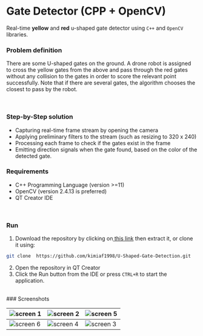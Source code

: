 #  Gate Detector (CPP + OpenCV)

Real-time **yellow** and **red** u-shaped gate detector using `C++` and `OpenCV` libraries.

### Problem definition
There are some U-shaped gates on the ground. A drone robot is assigned to cross the yellow gates from the above and pass through the red gates without any collision to the gates in order to score the relevant point successfully. Note that if there are several gates, the algorithm chooses the closest to pass by the robot.

<br/>


### Step-by-Step solution

- Capturing real-time frame stream by opening the camera
- Applying preliminary filters to the stream (such as resizing to 320 x 240)
- Processing each frame to check if the gates exist in the frame
- Emitting direction signals when the gate found, based on the color of the detected gate.


### Requirements
* C++ Programming Language (version >=11)
* OpenCV (version 2.4.13 is preferred)
* QT Creator IDE

<br/>

### Run


1. Download the repository by clicking on[ this link](https://github.com/kimiaf1998/U-Shaped-Gate-Detection/archive/refs/heads/master.zip " this link") then extract it, or clone it using:
```bash
git clone  https://github.com/kimiaf1998/U-Shaped-Gate-Detection.git
```

2. Open the repository in QT Creator
2. Click the Run button from the IDE or press `CTRL+R` to start the application.

<br/>
### Screenshots

| ![screen 1](https://github.com/kimiaf1998/U-Shaped-Gate-Detection/blob/master/screenshots/Screenshot%20from%202021-12-03%2017-47-23.png "screen 1")  | ![screen 2](https://github.com/kimiaf1998/U-Shaped-Gate-Detection/blob/master/screenshots/Screenshot%20from%202021-12-03%2017-47-48.png "screen 2")   |  ![screen 5](https://github.com/kimiaf1998/U-Shaped-Gate-Detection/blob/master/screenshots/Screenshot%20from%202021-12-03%2017-49-26.png "screen 5")  |
| ------------ | ------------ | ------------ |
|  ![screen 6](https://github.com/kimiaf1998/U-Shaped-Gate-Detection/blob/master/screenshots/Screenshot%20from%202021-12-03%2017-49-39.png "screen 6")  |  ![screen 4](https://github.com/kimiaf1998/U-Shaped-Gate-Detection/blob/master/screenshots/Screenshot%20from%202021-12-03%2017-48-47.png "screen 4	")  | ![screen 3](https://github.com/kimiaf1998/U-Shaped-Gate-Detection/blob/master/screenshots/Screenshot%20from%202021-12-03%2017-48-56.png "screen 3")  |
